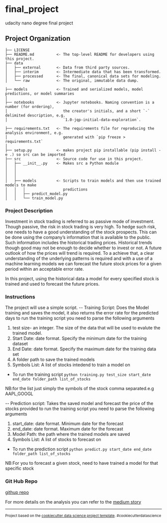 final_project
==============================

udacity nano degree final project

Project Organization
------------

    ├── LICENSE
    ├── README.md          <- The top-level README for developers using this project.
    ├── data
    │   ├── external       <- Data from third party sources.
    │   ├── interim        <- Intermediate data that has been transformed.
    │   ├── processed      <- The final, canonical data sets for modeling.
    │   └── raw            <- The original, immutable data dump.

    ├── models             <- Trained and serialized models, model predictions, or model summaries
    │
    ├── notebooks          <- Jupyter notebooks. Naming convention is a number (for ordering),
    │                         the creator's initials, and a short `-` delimited description, e.g.
    │                         `1.0-jqp-initial-data-exploration`.

    ├── requirements.txt   <- The requirements file for reproducing the analysis environment, e.g.
    │                         generated with `pip freeze > requirements.txt`
    │
    ├── setup.py           <- makes project pip installable (pip install -e .) so src can be imported
    ├── src                <- Source code for use in this project.
    │   ├── __init__.py    <- Makes src a Python module
    │   │
    │   │
    │   │
    │   ├── models         <- Scripts to train models and then use trained models to make
    │   │   │                 predictions
    │   │   ├── predict_model.py
    │   │   └── train_model.py


### Project Description
Investment in stock trading is referred to as passive mode of investment. Though passive, the risk in stock trading is very high. To hedge such risk, one needs to have a good understanding of the stock prospects. This can be done using the company’s information that is available to the public. Such information includes the historical trading prices. Historical trends though good may not be enough to decide whether to invest or not. A future outlook of how the prices will trend is required. To a achieve that, a clear understanding of the underlying patterns is required and with a use of a machine learning models we can forecast the future stock prices for a given period within an acceptable error rate.

In this project, using the historical data a model for every specified stock is trained and used to forecast the future prices.

### Instructions

The project will use a simple script. 
-- Training Script: Does the Model training and saves the model, it also returns the error rate for the predicted days
to run the training script you need to parse the following arguments
1. test size- an integer. The size of the data that will be used to evalute the trained model.
2. Start Date: date format. Specify the minimum date for the training dataset
3. End Date: date format. Specify the maximum date for the training data set
4. A folder path to save the trained models
5. Symbols List: A list of stocks intedend to train a model on

- To run the training script `python training.py test_size start_date end_date folder_path list_of_stocks`

NB:for the list just simply the symbols of the stock comma separated.e.g AAPL,GOOGL


-- Prediction script: Takes the saved model and forecast the price of the stocks provided 
to run the training script you need to parse the following arguments
1. start_date: date format. Minimum date for the forecast
2. end_date: date format. Maximum date for the forecast
3. Model Path: the path where the trained models are saved
4. Symbols List: A list of stocks to forecast on

- To run the prediction script `python predict.py start_date end_date folder_path list_of_stocks`

NB:For you to forecast a given stock, need to have trained a model for that specific stock


### Git Hub Repo 


[githup repo](https://github.com/dgitahi/nano-degree-final_project)

For more details on the analysis you can refer to the [medium story](https://medium.com/@gitahidave/stock-prediction-analysis-296e001e678b)

--------

<p><small>Project based on the <a target="_blank" href="https://drivendata.github.io/cookiecutter-data-science/">cookiecutter data science project template</a>. #cookiecutterdatascience</small></p>
